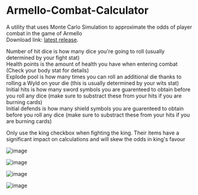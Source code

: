 # Armello-Combat-Calculator  
A utility that uses Monte Carlo Simulation to approximate the odds of player combat in the game of Armello  
Download link:  [latest release](https://github.com/Tsidia/Armello-Combat-Calculator/releases/tag/1.2.0).
  
Number of hit dice is how many dice you're going to roll (usually determined by your fight stat)  
Health points is the amount of health you have when entering combat (Check your body stat for details)  
Explode pool is how many times you can roll an additional die thanks to rolling a Wyld on your die (this is usually determined by your wits stat)  
Initial hits is how many sword symbols you are guarenteed to obtain before you roll any dice (make sure to substract these from your hits if you are burning cards)  
Initial defends is how many shield symbols you are guarenteed to obtain before you roll any dice (make sure to substract these from your hits if you are burning cards)  
  
Only use the king checkbox when fighting the king. Their items have a significant impact on calculations and will skew the odds in king's favour  

![image](https://github.com/user-attachments/assets/7660f0e4-2b7c-436a-828c-546a0d2842dd)

![image](https://github.com/user-attachments/assets/f9d6e2d9-01f7-4d02-91a8-6f65fa6d0512)

![image](https://github.com/user-attachments/assets/8a38b249-9dc0-404a-ad21-bfd93ebf3e5f)

![image](https://github.com/user-attachments/assets/f5f41f84-8da8-42fb-ba6b-13cdb300d96b)
